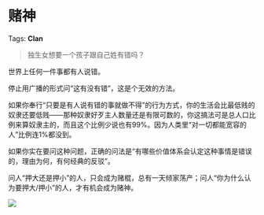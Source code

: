 # 赌神

Tags: **Clan**

> 独生女想要一个孩子跟自己姓有错吗？



世界上任何一件事都有人说错。

停止用广播的形式问“这有没有错”，这是个无效的方法。

如果你奉行“只要是有人说有错的事就做不得”的行为方式，你的生活会比最低贱的奴隶还要低贱——那种奴隶好歹主人数量还是有限可数的，你这搞法可是总人口比例来算奴隶主的，而且这个比例少说也有99%。因为人类里“对一切都能宽容的人”比例连1%都没到。

如果你实在要问这种问题，正确的问法是“有哪些价值体系会认定这种事情是错误的，理由为何，有何经典的反驳”。

问人“押大还是押小”的人，只会成为赌棍，总有一天倾家荡产；问人“你为什么认为要押大/押小”的人，才有机会成为赌神。

![](https://picx.zhimg.com/50/v2-ad50d98775015f8fef32e328ab58c85c_720w.jpg?source=2c26e567)

